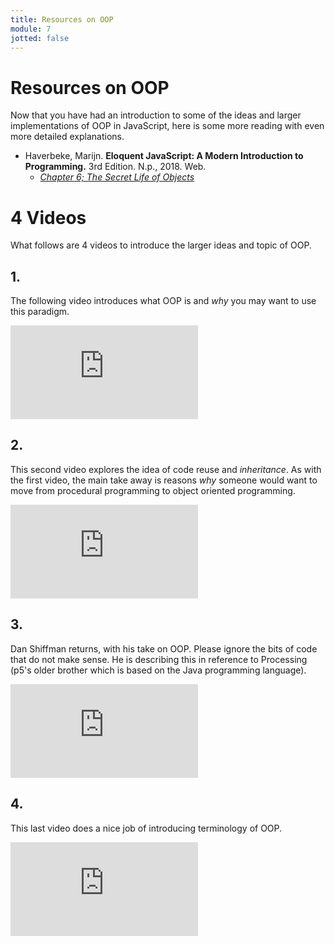 ```yaml
---
title: Resources on OOP
module: 7
jotted: false
---
```


# Resources on OOP

Now that you have had an introduction to some of the ideas and larger implementations of OOP in JavaScript, here is some more reading with even more detailed explanations.

- Haverbeke, Marijn. **Eloquent JavaScript: A Modern Introduction to Programming.** 3rd Edition. N.p., 2018. Web.
    - [_Chapter 6; The Secret Life of Objects_](https://eloquentjavascript.net/3rd_edition/06_object.html)


# 4 Videos

What follows are 4 videos to introduce the larger ideas and topic of OOP.

## 1.

The following video introduces what OOP is and _why_ you may want to use this paradigm.

<div class="embed-responsive embed-responsive-16by9"><iframe class="embed-responsive-item" src="https://www.youtube.com/embed/SS-9y0H3Si8" frameborder="0" allowfullscreen></iframe></div>

## 2.

This second video explores the idea of code reuse and _inheritance_. As with the first video, the main take away is reasons _why_ someone would want to move from procedural programming to object oriented programming.

<div class="embed-responsive embed-responsive-16by9"><iframe class="embed-responsive-item" src="https://www.youtube.com/embed/5VkrdKzKGlA" frameborder="0" allowfullscreen></iframe></div>

## 3.

Dan Shiffman returns, with his take on OOP. Please ignore the bits of code that do not make sense. He is describing this in reference to Processing (p5's older brother which is based on the Java programming language).

<div class="embed-responsive embed-responsive-16by9"><iframe class="embed-responsive-item" src="https://www.youtube.com/embed/YcbcfkLzgvs" frameborder="0" allowfullscreen></iframe></div>

## 4.

This last video does a nice job of introducing terminology of OOP.

<div class="embed-responsive embed-responsive-16by9"><iframe class="embed-responsive-item" src="https://www.youtube.com/embed/1wJfIUcVWlA" frameborder="0" allowfullscreen></iframe></div>
